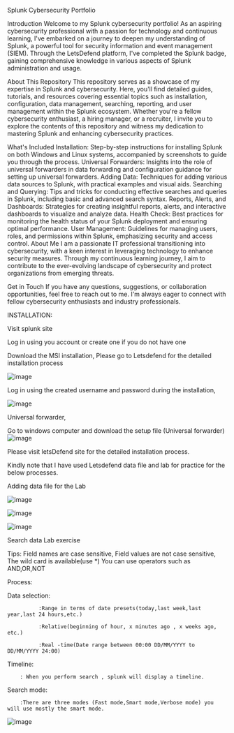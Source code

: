 Splunk Cybersecurity Portfolio

Introduction
Welcome to my Splunk cybersecurity portfolio! As an aspiring cybersecurity professional with a passion for technology and continuous learning, I've embarked on a journey to deepen my understanding of Splunk, a powerful tool for security information and event management (SIEM). Through the LetsDefend platform, I've completed the Splunk badge, gaining comprehensive knowledge in various aspects of Splunk administration and usage.

About This Repository
This repository serves as a showcase of my expertise in Splunk and cybersecurity. Here, you'll find detailed guides, tutorials, and resources covering essential topics such as installation, configuration, data management, searching, reporting, and user management within the Splunk ecosystem. Whether you're a fellow cybersecurity enthusiast, a hiring manager, or a recruiter, I invite you to explore the contents of this repository and witness my dedication to mastering Splunk and enhancing cybersecurity practices.

What's Included
Installation: Step-by-step instructions for installing Splunk on both Windows and Linux systems, accompanied by screenshots to guide you through the process.
Universal Forwarders: Insights into the role of universal forwarders in data forwarding and configuration guidance for setting up universal forwarders.
Adding Data: Techniques for adding various data sources to Splunk, with practical examples and visual aids.
Searching and Querying: Tips and tricks for conducting effective searches and queries in Splunk, including basic and advanced search syntax.
Reports, Alerts, and Dashboards: Strategies for creating insightful reports, alerts, and interactive dashboards to visualize and analyze data.
Health Check: Best practices for monitoring the health status of your Splunk deployment and ensuring optimal performance.
User Management: Guidelines for managing users, roles, and permissions within Splunk, emphasizing security and access control.
About Me
I am a passionate IT professional transitioning into cybersecurity, with a keen interest in leveraging technology to enhance security measures. Through my continuous learning journey, I aim to contribute to the ever-evolving landscape of cybersecurity and protect organizations from emerging threats.

Get in Touch
If you have any questions, suggestions, or collaboration opportunities, feel free to reach out to me. I'm always eager to connect with fellow cybersecurity enthusiasts and industry professionals.

INSTALLATION:

Visit splunk site

Log in using you account or create one if you do not have one

Download the MSI installation, Please go to Letsdefend for the detailed installation process

![image](https://github.com/karothebenard/SIEM/assets/165713653/aafba881-1a7a-44eb-a35b-acd72de0ab4d)

Log in using the created username and password during the installation,

![image](https://github.com/karothebenard/SIEM/assets/165713653/eded87db-e59d-4480-904e-062df74197a1)

Universal forwarder,

Go to windows computer and download the setup file (Universal forwarder)
![image](https://github.com/karothebenard/SIEM/assets/165713653/aa2e08ba-8c86-415e-9f39-a4ada9d2869f)

Please visit letsDefend site for the detailed installation process.

Kindly note that I have used Letsdefend data file and lab for practice for the below processes.

Adding data file for the Lab

![image](https://github.com/karothebenard/SIEM/assets/165713653/e0406eca-9dae-432c-9506-ebb8abe4db19)

![image](https://github.com/karothebenard/SIEM/assets/165713653/f4f060ca-c622-47c4-a3ec-af2923b47bef)


![image](https://github.com/karothebenard/SIEM/assets/165713653/87f4906e-5d31-42fd-8a93-ae9e38556726)

Search data Lab exercise

Tips:
Field names are case sensitive,
Field values are not case sensitive,
The wild card is available(use *)
You can use operators such as AND,OR,NOT

Process:

Data selection: 

              :Range in terms of date presets(today,last week,last year,last 24 hours,etc.)
              
              :Relative(beginning of hour, x minutes ago , x weeks ago, etc.)
              
              :Real -time(Date range between 00:00 DD/MM/YYYY to DD/MM/YYYY 24:00)
              
Timeline:

        : When you perform search , splunk will display a timeline.
        
Search mode:

        :There are three modes (Fast mode,Smart mode,Verbose mode) you will use mostly the smart mode.
              

![image](https://github.com/karothebenard/SIEM/assets/165713653/add3e526-64ec-434d-85f4-e525f886431b)























